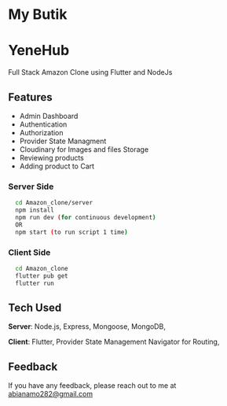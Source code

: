 # My Butik

# YeneHub

Full Stack Amazon Clone using Flutter and NodeJs
## Features
- Admin Dashboard
- Authentication
- Authorization
- Provider State Managment
- Cloudinary for Images and files Storage
- Reviewing products
- Adding product to Cart





### Server Side
```bash
  cd Amazon_clone/server
  npm install
  npm run dev (for continuous development)
  OR
  npm start (to run script 1 time)
```

### Client Side
```bash
  cd Amazon_clone
  flutter pub get
  flutter run
```

## Tech Used
**Server**: Node.js, Express, Mongoose, MongoDB, 

**Client**: Flutter, Provider State Management Navigator for Routing,
    
## Feedback

If you have any feedback, please reach out to me at abianamo282@gmail.com
